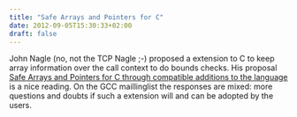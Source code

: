 ```yaml
---
title: "Safe Arrays and Pointers for C"
date: 2012-09-05T15:30:33+02:00
draft: false
---
```


John Nagle (no, not the TCP Nagle ;-) proposed a extension to C to keep array information over the call
context to do bounds checks. His proposal [Safe Arrays and Pointers for C through compatible additions to the language](http://www.animats.com/papers/languages/safearraysforc41.pdf) is a nice
reading. On the GCC maillinglist the responses are mixed: more questions and
doubts if such a extension will and can be adopted by the users.


